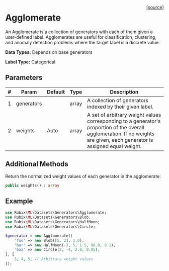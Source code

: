 <span style="float:right;"><a href="https://github.com/RubixML/RubixML/blob/master/src/Datasets/Generators/Agglomerate.php">[source]</a></span>

# Agglomerate
An Agglomerate is a collection of generators with each of them given a user-defined label. Agglomerates are useful for classification, clustering, and anomaly detection problems where the target label is a discrete value.

**Data Types:** Depends on base generators

**Label Type:** Categorical

## Parameters
| # | Param | Default | Type | Description |
|---|---|---|---|---|
| 1 | generators | | array | A collection of generators indexed by their given label. |
| 2 | weights | Auto | array | A set of arbitrary weight values corresponding to a generator's proportion of the overall agglomeration. If no weights are given, each generator is assigned equal weight. |

## Additional Methods
Return the normalized weight values of each generator in the agglomerate:
```php
public weights() : array
```

## Example
```php
use Rubix\ML\Datasets\Generators\Agglomerate;
use Rubix\ML\Datasets\Generators\Blob;
use Rubix\ML\Datasets\Generators\HalfMoon;
use Rubix\ML\Datasets\Generators\Circle;

$generator = new Agglomerate([
	'foo' => new Blob([5, 2], 1.0),
	'bar' => new HalfMoon(-3, 5, 1.5, 90.0, 0.1),
	'baz' => new Circle(2, -4, 2.0, 0.05),
], [
	3, 4, 5, // Arbitrary weight values
]);
```